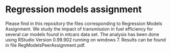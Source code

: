 # Regression models assignment

Please find in this repository the files corresponding to Regression Models Assignment. We study the impact of transmission in fuel efficiency for several car models found in mtcars data set. The analysis has been done using RStudio Version 0.99.902 running on windows 7.
Results can be found in file RegModelsPeerAssignment.pdf.
